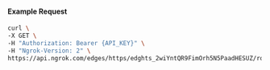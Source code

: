<!-- Code generated for API Clients. DO NOT EDIT. -->

#### Example Request

```bash
curl \
-X GET \
-H "Authorization: Bearer {API_KEY}" \
-H "Ngrok-Version: 2" \
https://api.ngrok.com/edges/https/edghts_2wiYntQR9FimOrh5N5PaadHESUZ/routes/edghtsrt_2wiYntzWmzFazJYU9Zi1y6M55S1/request_headers
```
